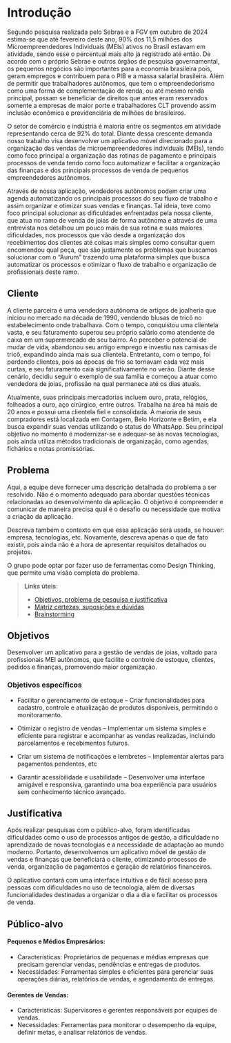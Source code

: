 # Introdução

Segundo pesquisa realizada pelo Sebrae e a FGV em outubro de 2024 estima-se que até fevereiro deste ano, 90% dos 11,5 milhões dos Microempreendedores Individuais (MEIs) ativos no Brasil estavam em atividade, sendo esse o percentual mais alto já registrado até então. De acordo com o próprio Sebrae e outros órgãos de pesquisa governamental, os pequenos negócios são importantes para a economia brasileira pois, geram empregos e contribuem para o PIB e a massa salarial brasileira. Além de permitir que trabalhadores autônomos, que tem o empreendedorismo como uma forma de complementação de renda, ou até mesmo renda principal, possam se beneficiar de direitos que antes eram reservados somente a empresas de maior porte e trabalhadores CLT provendo assim inclusão econômica e previdenciária de milhões de brasileiros. 

O setor de comércio e indústria é maioria entre os segmentos em atividade representando cerca de 92% do total. Diante dessa crescente demanda nosso trabalho visa desenvolver um aplicativo móvel direcionado para a organização das vendas de microempreendedores individuais (MEIs), tendo como foco principal a organização das rotinas de pagamento e principais processos de venda tendo como foco automatizar e facilitar a organização das finanças e dos principais processos de venda de pequenos empreendedores autônomos.  

Através de nossa aplicação, vendedores autônomos podem criar uma agenda automatizando os principais processos do seu fluxo de trabalho e assim organizar e otimizar suas vendas e finanças. Tal ideia, teve como foco principal solucionar as dificuldades enfrentadas pela nossa cliente, que atua no ramo de venda de joias de forma autônoma e através de uma entrevista nos detalhou um pouco mais de sua rotina e suas maiores dificuldades, nos processos que vão desde a organização dos recebimentos dos clientes até coisas mais simples como consultar quem encomendou qual peça, que são justamente os problemas que buscamos solucionar com o “Aurum” trazendo uma plataforma simples que busca automatizar os processos e otimizar o fluxo de trabalho e organização de profissionais deste ramo.  

## Cliente 

A cliente parceira é uma vendedora autônoma de artigos de joalheria que iniciou no mercado na década de 1990, vendendo blusas de tricô no estabelecimento onde trabalhava. Com o tempo, conquistou uma clientela vasta, e seu faturamento superou seu próprio salário como atendente de caixa em um supermercado de seu bairro. Ao perceber o potencial de mudar de vida, abandonou seu antigo emprego e investiu nas camisas de tricô, expandindo ainda mais sua clientela. Entretanto, com o tempo, foi perdendo clientes, pois as épocas de frio se tornavam cada vez mais curtas, e seu faturamento caía significativamente no verão. Diante desse cenário, decidiu seguir o exemplo de sua família e começou a atuar como vendedora de joias, profissão na qual permanece até os dias atuais.

Atualmente, suas principais mercadorias incluem ouro, prata, relógios, folheados a ouro, aço cirúrgico, entre outros. Trabalha na área há mais de 20 anos e possui uma clientela fiel e consolidada. A maioria de seus compradores está localizada em Contagem, Belo Horizonte e Betim, e ela busca expandir suas vendas utilizando o status do WhatsApp. Seu principal objetivo no momento é modernizar-se e adequar-se às novas tecnologias, pois ainda utiliza métodos tradicionais de organização, como agendas, fichários e notas promissórias.

## Problema
Aqui, a equipe deve fornecer uma descrição detalhada do problema a ser resolvido. Não é o momento adequado para abordar questões técnicas relacionadas ao desenvolvimento da aplicação. O objetivo é compreender e comunicar de maneira precisa qual é o desafio ou necessidade que motiva a criação da aplicação.

Descreva também o contexto em que essa aplicação será usada, se  houver: empresa, tecnologias, etc. Novamente, descreva apenas o que de fato existir, pois ainda não é a hora de apresentar requisitos detalhados ou projetos.

O grupo pode optar por fazer uso de ferramentas como Design Thinking, que permite uma visão completa do problema.

> **Links úteis**:
> - [Objetivos, problema de pesquisa e justificativa](https://medium.com/@versioparole/objetivos-problema-de-pesquisa-e-justificativa-c98c8233b9c3)
> - [Matriz certezas, suposições e dúvidas](https://medium.com/educa%C3%A7%C3%A3o-fora-da-caixa/matriz-certezas-suposi%C3%A7%C3%B5es-e-d%C3%BAvidas-fa2263633655)
> - [Brainstorming](https://www.euax.com.br/2018/09/brainstorming/)

## Objetivos

Desenvolver um aplicativo para a gestão de vendas de joias, voltado para profissionais MEI autônomos, que facilite o controle de estoque, clientes, pedidos e finanças, promovendo maior organização. 

### Objetivos específicos 
* Facilitar o gerenciamento de estoque – Criar funcionalidades para cadastro, controle e atualização de produtos disponíveis, permitindo o monitoramento. 

* Otimizar o registro de vendas – Implementar um sistema simples e eficiente para registrar e acompanhar as vendas realizadas, incluindo parcelamentos e recebimentos futuros. 

* Criar um sistema de notificações e lembretes – Implementar alertas para pagamentos pendentes, etc  

* Garantir acessibilidade e usabilidade – Desenvolver uma interface amigável e responsiva, garantindo uma boa experiência para usuários sem conhecimento técnico avançado.
  
## Justificativa

Após realizar pesquisas com o público-alvo, foram identificadas dificuldades como o uso de processos antigos de gestão, a dificuldade no aprendizado de novas tecnologias e a necessidade de adaptação ao mundo moderno. Portanto, desenvolvemos um aplicativo móvel de gestão de vendas e finanças que beneficiará o cliente, otimizando processos de venda, organização de pagamentos e geração de relatórios financeiros. 

O aplicativo contará com uma interface intuitiva e de fácil acesso para pessoas com dificuldades no uso de tecnologia, além de diversas funcionalidades destinadas a organizar o dia a dia e facilitar os processos de venda. 

## Público-alvo

#### Pequenos e Médios Empresários:
 * Características: Proprietários de pequenas e médias empresas que precisam gerenciar vendas, pendências e entregas de produtos. 
 * Necessidades: Ferramentas simples e eficientes para gerenciar suas operações diárias, relatórios de vendas, e agendamento de entregas. 
 
#### Gerentes de Vendas: 

  * Características: Supervisores e gerentes responsáveis por equipes de vendas.
  * Necessidades: Ferramentas para monitorar o desempenho da equipe, definir metas, e analisar relatórios de vendas.

